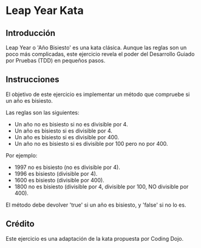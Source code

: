# Leap Year Kata

## Introducción

Leap Year o 'Año Bisiesto' es una kata clásica. Aunque las reglas son un poco más complicadas, este ejercicio revela el poder del Desarrollo Guiado por Pruebas (TDD) en pequeños pasos.

## Instrucciones

El objetivo de este ejercicio es implementar un método que compruebe si un año es bisiesto.

Las reglas son las siguientes:

- Un año no es bisiesto si no es divisible por 4.
- Un año es bisiesto si es divisible por 4.
- Un año es bisiesto si es divisible por 400.
- Un año no es bisiesto si es divisible por 100 pero no por 400.

Por ejemplo:

- 1997 no es bisiesto (no es divisible por 4).
- 1996 es bisiesto (divisible por 4).
- 1600 es bisiesto (divisible por 400).
- 1800 no es bisiesto (divisible por 4, divisible por 100, NO divisible por 400).

El método debe devolver 'true' si un año es bisiesto, y 'false' si no lo es.

## Crédito

Este ejercicio es una adaptación de la kata propuesta por Coding Dojo.



